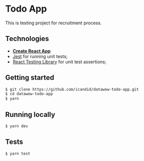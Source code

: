 # Todo App

This is testing project for recruitment process.

## Technologies

-   [**Create React App**](https://create-react-app.dev)
-   [Jest](https://jestjs.io) for running unit tests;
-   [React Testing Library](https://github.com/testing-library/react-testing-library) for unit test assertions;

## Getting started

```bash
$ git clone https://github.com/icandid/datawow-todo-app.git
$ cd datawow-todo-app
$ yarn
```

## Running locally

```bash
$ yarn dev
```

## Tests

```bash
$ yarn test
```
